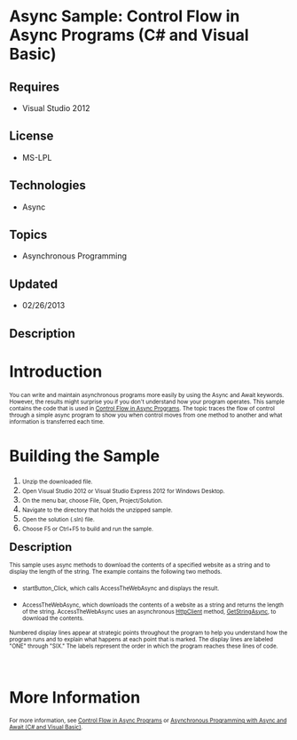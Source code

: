 # Async Sample: Control Flow in Async Programs (C# and Visual Basic)
## Requires
- Visual Studio 2012
## License
- MS-LPL
## Technologies
- Async
## Topics
- Asynchronous Programming
## Updated
- 02/26/2013
## Description

<h1>Introduction</h1>
<p><span style="font-size:x-small">You can write and maintain asynchronous programs more easily by using the
<span class="input">Async</span> and <span class="input">Await</span> keywords. However, the results might surprise you if you don't understand how your program operates. This sample contains the code that is used in
<a href="http://msdn.microsoft.com/en-us/library/hh873191">Control Flow in Async Programs</a>. The topic traces the flow of control through a simple async program to show you when control moves from one method to another and what information is transferred
 each time.</span></p>
<h1><span>Building the Sample</span></h1>
<ol>
<li><span style="font-size:x-small">Unzip the downloaded file. </span></li><li><span style="font-size:x-small">Open Visual Studio 2012 or Visual Studio Express 2012 for Windows Desktop.
</span></li><li><span style="font-size:x-small">On the menu bar, choose File, Open, Project/Solution.
</span></li><li><span style="font-size:x-small">Navigate to the directory that holds the unzipped sample.
</span></li><li><span style="font-size:x-small">Open the solution (.sln) file. </span></li><li><span style="font-size:x-small">Choose F5 or Ctrl&#43;F5 to build and run the sample.<em>&nbsp;</em>
</span></li></ol>
<p><span style="font-size:20px; font-weight:bold">Description</span></p>
<p><span style="font-size:x-small">This sample uses async methods to download the contents of a specified website as a string and to display the length of the string. The example contains the following two methods.</span></p>
<ul>
<li>
<p><span style="font-size:x-small"><span class="code">startButton_Click</span>, which calls
<span class="code">AccessTheWebAsync</span> and displays the result.</span></p>
</li><li>
<p><span style="font-size:x-small"><span class="code">AccessTheWebAsync</span>, which downloads the contents of a website as a string and returns the length of the string.
<span class="code">AccessTheWebAsync</span> uses an asynchronous <a href="http://msdn.microsoft.com/en-us/library/system.net.http.httpclient(v=vs.110)">
HttpClient</a> method, <a href="http://msdn.microsoft.com/en-us/library/hh551746(v=vs.110)">
GetStringAsync</a>, to download the contents.</span></p>
</li></ul>
<p><span style="font-size:x-small">Numbered display lines appear at strategic points throughout the program to help you understand how the program runs and to explain what happens at each point that is marked. The display lines are labeled &quot;ONE&quot; through &quot;SIX.&quot;
 The labels represent the order in which the program reaches these lines of code.</span></p>
<p>&nbsp;</p>
<h1>More Information</h1>
<p><span style="font-size:x-small">For more information, see <a href="http://msdn.microsoft.com/en-us/library/hh873191">
Control Flow in Async Programs</a>&nbsp;or <a href="http://msdn.microsoft.com/en-us/library/hh191443">
Asynchronous Programming with Async and Await (C# and Visual Basic)</a>.</span></p>
